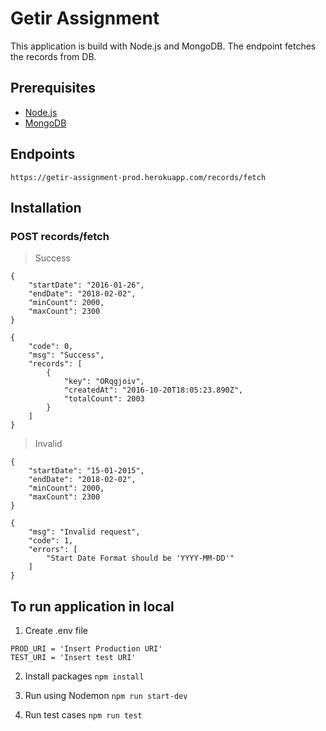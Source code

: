 # Getir Assignment

This application is build with Node.js and MongoDB. The endpoint fetches the records from DB.

## Prerequisites
* [Node.js](https://nodejs.org/en/)
* [MongoDB](https://www.mongodb.com/)

## Endpoints
```
https://getir-assignment-prod.herokuapp.com/records/fetch
```

## Installation

### POST records/fetch

> Success
```
{
    "startDate": "2016-01-26",
    "endDate": "2018-02-02",
    "minCount": 2000,
    "maxCount": 2300
}
```

```
{
    "code": 0,
    "msg": "Success",
    "records": [
        {
            "key": "ORqgjoiv",
            "createdAt": "2016-10-20T18:05:23.890Z",
            "totalCount": 2003
        }
    ]
}
```

> Invalid
```
{
    "startDate": "15-01-2015",
    "endDate": "2018-02-02",
    "minCount": 2000,
    "maxCount": 2300
}
```

```
{
    "msg": "Invalid request",
    "code": 1,
    "errors": [
        "Start Date Format should be 'YYYY-MM-DD'"
    ]
}
```

## To run application in local
1. Create .env file 
``` 
PROD_URI = 'Insert Production URI'
TEST_URI = 'Insert test URI' 
```

2. Install packages ``` npm install ```

3. Run using Nodemon ``` npm run start-dev ```

4. Run test cases ``` npm run test ```
